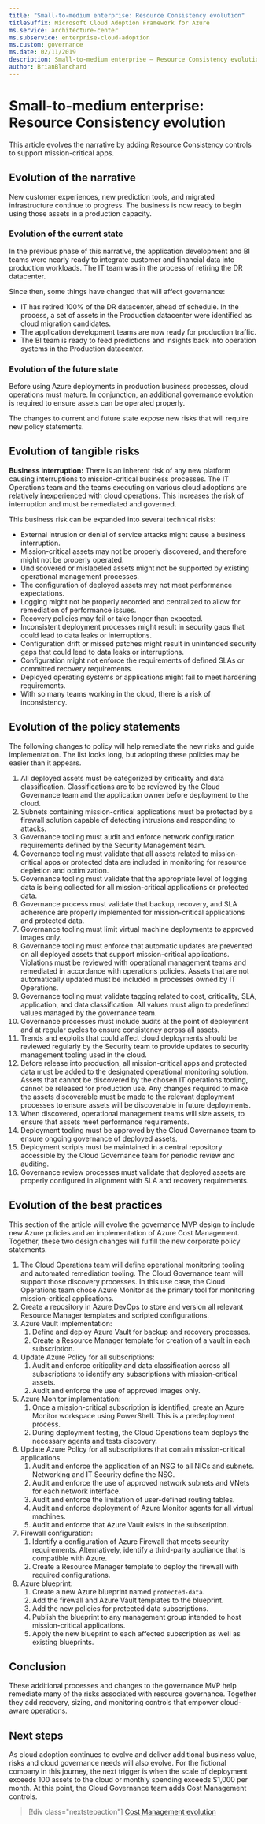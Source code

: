 ```yaml
---
title: "Small-to-medium enterprise: Resource Consistency evolution"
titleSuffix: Microsoft Cloud Adoption Framework for Azure
ms.service: architecture-center
ms.subservice: enterprise-cloud-adoption
ms.custom: governance
ms.date: 02/11/2019
description: Small-to-medium enterprise – Resource Consistency evolution
author: BrianBlanchard
---
```


# Small-to-medium enterprise: Resource Consistency evolution

This article evolves the narrative by adding Resource Consistency controls to support mission-critical apps.

## Evolution of the narrative

New customer experiences, new prediction tools, and migrated infrastructure continue to progress. The business is now ready to begin using those assets in a production capacity.

### Evolution of the current state

In the previous phase of this narrative, the application development and BI teams were nearly ready to integrate customer and financial data into production workloads. The IT team was in the process of retiring the DR datacenter.

Since then, some things have changed that will affect governance:

- IT has retired 100% of the DR datacenter, ahead of schedule. In the process, a set of assets in the Production datacenter were identified as cloud migration candidates.
- The application development teams are now ready for production traffic.
- The BI team is ready to feed predictions and insights back into operation systems in the Production datacenter.

### Evolution of the future state

Before using Azure deployments in production business processes, cloud operations must mature. In conjunction, an additional governance evolution is required to ensure assets can be operated properly.

The changes to current and future state expose new risks that will require new policy statements.

## Evolution of tangible risks

**Business interruption:** There is an inherent risk of any new platform causing interruptions to mission-critical business processes. The IT Operations team and the teams executing on various cloud adoptions are relatively inexperienced with cloud operations. This increases the risk of interruption and must be remediated and governed.

This business risk can be expanded into several technical risks:

- External intrusion or denial of service attacks might cause a business interruption.
- Mission-critical assets may not be properly discovered, and therefore might not be properly operated.
- Undiscovered or mislabeled assets might not be supported by existing operational management processes.
- The configuration of deployed assets may not meet performance expectations.
- Logging might not be properly recorded and centralized to allow for remediation of performance issues.
- Recovery policies may fail or take longer than expected.
- Inconsistent deployment processes might result in security gaps that could lead to data leaks or interruptions.
- Configuration drift or missed patches might result in unintended security gaps that could lead to data leaks or interruptions.
- Configuration might not enforce the requirements of defined SLAs or committed recovery requirements.
- Deployed operating systems or applications might fail to meet hardening requirements.
- With so many teams working in the cloud, there is a risk of inconsistency.

## Evolution of the policy statements

The following changes to policy will help remediate the new risks and guide implementation. The list looks long, but adopting these policies may be easier than it appears.

1. All deployed assets must be categorized by criticality and data classification. Classifications are to be reviewed by the Cloud Governance team and the application owner before deployment to the cloud.
2. Subnets containing mission-critical applications must be protected by a firewall solution capable of detecting intrusions and responding to attacks.
3. Governance tooling must audit and enforce network configuration requirements defined by the Security Management team.
4. Governance tooling must validate that all assets related to mission-critical apps or protected data are included in monitoring for resource depletion and optimization.
5. Governance tooling must validate that the appropriate level of logging data is being collected for all mission-critical applications or protected data.
6. Governance process must validate that backup, recovery, and SLA adherence are properly implemented for mission-critical applications and protected data.
7. Governance tooling must limit virtual machine deployments to approved images only.
8. Governance tooling must enforce that automatic updates are prevented on all deployed assets that support mission-critical applications. Violations must be reviewed with operational management teams and remediated in accordance with operations policies. Assets that are not automatically updated must be included in processes owned by IT Operations.
9. Governance tooling must validate tagging related to cost, criticality, SLA, application, and data classification. All values must align to predefined values managed by the governance team.
10. Governance processes must include audits at the point of deployment and at regular cycles to ensure consistency across all assets.
11. Trends and exploits that could affect cloud deployments should be reviewed regularly by the Security team to provide updates to security management tooling used in the cloud.
12. Before release into production, all mission-critical apps and protected data must be added to the designated operational monitoring solution. Assets that cannot be discovered by the chosen IT operations tooling, cannot be released for production use. Any changes required to make the assets discoverable must be made to the relevant deployment processes to ensure assets will be discoverable in future deployments.
13. When discovered, operational management teams will size assets, to ensure that assets meet performance requirements.
14. Deployment tooling must be approved by the Cloud Governance team to ensure ongoing governance of deployed assets.
15. Deployment scripts must be maintained in a central repository accessible by the Cloud Governance team for periodic review and auditing.
16. Governance review processes must validate that deployed assets are properly configured in alignment with SLA and recovery requirements.

## Evolution of the best practices

This section of the article will evolve the governance MVP design to include new Azure policies and an implementation of Azure Cost Management. Together, these two design changes will fulfill the new corporate policy statements.

1. The Cloud Operations team will define operational monitoring tooling and automated remediation tooling. The Cloud Governance team will support those discovery processes. In this use case, the Cloud Operations team chose Azure Monitor as the primary tool for monitoring mission-critical applications.
2. Create a repository in Azure DevOps to store and version all relevant Resource Manager templates and scripted configurations.
3. Azure Vault implementation:
    1. Define and deploy Azure Vault for backup and recovery processes.
    2. Create a Resource Manager template for creation of a vault in each subscription.
4. Update Azure Policy for all subscriptions:
    1. Audit and enforce criticality and data classification across all subscriptions to identify any subscriptions with mission-critical assets.
    2. Audit and enforce the use of approved images only.
5. Azure Monitor implementation:
    1. Once a mission-critical subscription is identified, create an Azure Monitor workspace using PowerShell. This is a predeployment process.
    2. During deployment testing, the Cloud Operations team deploys the necessary agents and tests discovery.
6. Update Azure Policy for all subscriptions that contain mission-critical applications.
    1. Audit and enforce the application of an NSG to all NICs and subnets. Networking and IT Security define the NSG.
    2. Audit and enforce the use of approved network subnets and VNets for each network interface.
    3. Audit and enforce the limitation of user-defined routing tables.
    4. Audit and enforce deployment of Azure Monitor agents for all virtual machines.
    5. Audit and enforce that Azure Vault exists in the subscription.
7. Firewall configuration:
    1. Identify a configuration of Azure Firewall that meets security requirements. Alternatively, identify a third-party appliance that is compatible with Azure.
    2. Create a Resource Manager template to deploy the firewall with required configurations.
8. Azure blueprint:
    1. Create a new Azure blueprint named `protected-data`.
    2. Add the firewall and Azure Vault templates to the blueprint.
    3. Add the new policies for protected data subscriptions.
    4. Publish the blueprint to any management group intended to host mission-critical applications.
    5. Apply the new blueprint to each affected subscription as well as existing blueprints.

## Conclusion

These additional processes and changes to the governance MVP help remediate many of the risks associated with resource governance. Together they add recovery, sizing, and monitoring controls that empower cloud-aware operations.

## Next steps

As cloud adoption continues to evolve and deliver additional business value, risks and cloud governance needs will also evolve. For the fictional company in this journey, the next trigger is when the scale of deployment exceeds 100 assets to the cloud or monthly spending exceeds $1,000 per month. At this point, the Cloud Governance team adds Cost Management controls.

> [!div class="nextstepaction"]
> [Cost Management evolution](./cost-management-evolution.md)